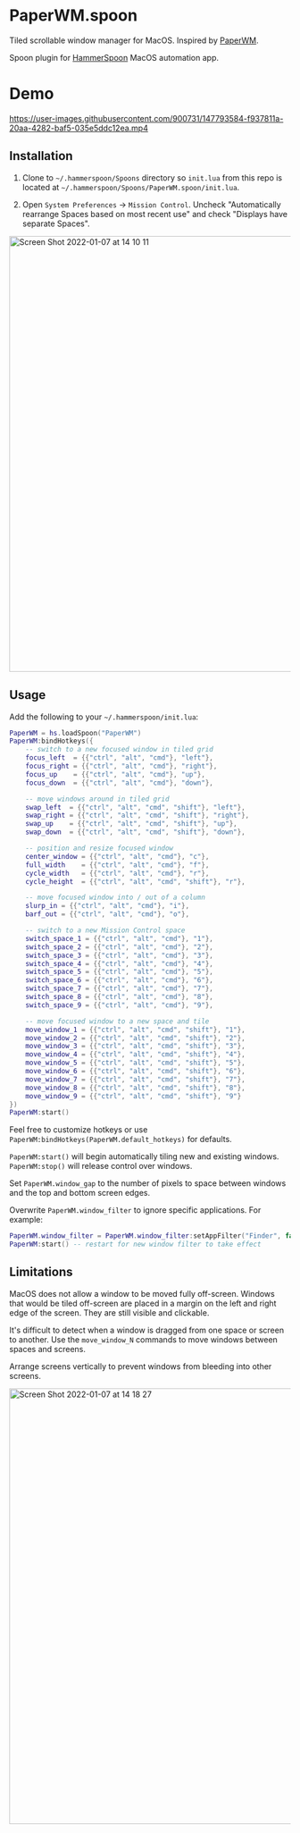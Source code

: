 # PaperWM.spoon

Tiled scrollable window manager for MacOS. Inspired by
[PaperWM](https://github.com/paperwm/PaperWM).

Spoon plugin for [HammerSpoon](https://www.hammerspoon.org) MacOS automation app.

# Demo

https://user-images.githubusercontent.com/900731/147793584-f937811a-20aa-4282-baf5-035e5ddc12ea.mp4

## Installation

1. Clone to `~/.hammerspoon/Spoons` directory so `init.lua` from this repo is
located at `~/.hammerspoon/Spoons/PaperWM.spoon/init.lua`.

2. Open `System Preferences` -> `Mission Control`. Uncheck "Automatically
rearrange Spaces based on most recent use" and check "Displays have separate
Spaces".

<img width="780" alt="Screen Shot 2022-01-07 at 14 10 11" src="https://user-images.githubusercontent.com/900731/148595715-1f7a3509-1289-4d10-b64d-86b84c076b43.png">

## Usage

Add the following to your `~/.hammerspoon/init.lua`:

```lua
PaperWM = hs.loadSpoon("PaperWM")
PaperWM:bindHotkeys({
    -- switch to a new focused window in tiled grid
    focus_left  = {{"ctrl", "alt", "cmd"}, "left"},
    focus_right = {{"ctrl", "alt", "cmd"}, "right"},
    focus_up    = {{"ctrl", "alt", "cmd"}, "up"},
    focus_down  = {{"ctrl", "alt", "cmd"}, "down"},

    -- move windows around in tiled grid
    swap_left  = {{"ctrl", "alt", "cmd", "shift"}, "left"},
    swap_right = {{"ctrl", "alt", "cmd", "shift"}, "right"},
    swap_up    = {{"ctrl", "alt", "cmd", "shift"}, "up"},
    swap_down  = {{"ctrl", "alt", "cmd", "shift"}, "down"},

    -- position and resize focused window
    center_window = {{"ctrl", "alt", "cmd"}, "c"},
    full_width    = {{"ctrl", "alt", "cmd"}, "f"},
    cycle_width   = {{"ctrl", "alt", "cmd"}, "r"},
    cycle_height  = {{"ctrl", "alt", "cmd", "shift"}, "r"},

    -- move focused window into / out of a column
    slurp_in = {{"ctrl", "alt", "cmd"}, "i"},
    barf_out = {{"ctrl", "alt", "cmd"}, "o"},

    -- switch to a new Mission Control space
    switch_space_1 = {{"ctrl", "alt", "cmd"}, "1"},
    switch_space_2 = {{"ctrl", "alt", "cmd"}, "2"},
    switch_space_3 = {{"ctrl", "alt", "cmd"}, "3"},
    switch_space_4 = {{"ctrl", "alt", "cmd"}, "4"},
    switch_space_5 = {{"ctrl", "alt", "cmd"}, "5"},
    switch_space_6 = {{"ctrl", "alt", "cmd"}, "6"},
    switch_space_7 = {{"ctrl", "alt", "cmd"}, "7"},
    switch_space_8 = {{"ctrl", "alt", "cmd"}, "8"},
    switch_space_9 = {{"ctrl", "alt", "cmd"}, "9"},

    -- move focused window to a new space and tile
    move_window_1 = {{"ctrl", "alt", "cmd", "shift"}, "1"},
    move_window_2 = {{"ctrl", "alt", "cmd", "shift"}, "2"},
    move_window_3 = {{"ctrl", "alt", "cmd", "shift"}, "3"},
    move_window_4 = {{"ctrl", "alt", "cmd", "shift"}, "4"},
    move_window_5 = {{"ctrl", "alt", "cmd", "shift"}, "5"},
    move_window_6 = {{"ctrl", "alt", "cmd", "shift"}, "6"},
    move_window_7 = {{"ctrl", "alt", "cmd", "shift"}, "7"},
    move_window_8 = {{"ctrl", "alt", "cmd", "shift"}, "8"},
    move_window_9 = {{"ctrl", "alt", "cmd", "shift"}, "9"}
})
PaperWM:start()
```

Feel free to customize hotkeys or use
`PaperWM:bindHotkeys(PaperWM.default_hotkeys)` for defaults.

`PaperWM:start()` will begin automatically tiling new and existing windows. `PaperWM:stop()` will
release control over windows.

Set `PaperWM.window_gap` to the number of pixels to space between windows and
the top and bottom screen edges.

Overwrite `PaperWM.window_filter` to ignore specific applications. For example:

```lua
PaperWM.window_filter = PaperWM.window_filter:setAppFilter("Finder", false)
PaperWM:start() -- restart for new window filter to take effect
```

## Limitations

MacOS does not allow a window to be moved fully off-screen. Windows that would
be tiled off-screen are placed in a margin on the left and right edge of the
screen. They are still visible and clickable.

It's difficult to detect when a window is dragged from one space or screen to
another. Use the `move_window_N` commands to move windows between spaces and
screens.

Arrange screens vertically to prevent windows from bleeding into other screens.

<img width="780" alt="Screen Shot 2022-01-07 at 14 18 27" src="https://user-images.githubusercontent.com/900731/148595785-546f9086-9add-4731-8477-233b202378f4.png">
